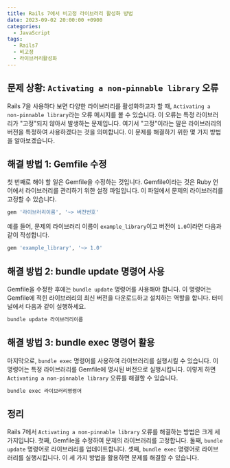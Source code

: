 ```yaml
---
title: Rails 7에서 비고정 라이브러리 활성화 방법
date: 2023-09-02 20:00:00 +0900
categories:
  - JavaScript
tags:
  - Rails7
  - 비고정
  - 라이브러리활성화
---
```


## 문제 상황: `Activating a non-pinnable library` 오류

Rails 7을 사용하다 보면 다양한 라이브러리를 활성화하고자 할 때, `Activating a non-pinnable library`라는 오류 메시지를 볼 수 있습니다. 이 오류는 특정 라이브러리가 "고정"되지 않아서 발생하는 문제입니다. 여기서 "고정"이라는 말은 라이브러리의 버전을 특정하여 사용하겠다는 것을 의미합니다. 이 문제를 해결하기 위한 몇 가지 방법을 알아보겠습니다.

## 해결 방법 1: Gemfile 수정

첫 번째로 해야 할 일은 Gemfile을 수정하는 것입니다. Gemfile이라는 것은 Ruby 언어에서 라이브러리를 관리하기 위한 설정 파일입니다. 이 파일에서 문제의 라이브러리를 고정할 수 있습니다.

```ruby
gem '라이브러리이름', '~> 버전번호'
```

예를 들어, 문제의 라이브러리 이름이 `example_library`이고 버전이 `1.0`이라면 다음과 같이 작성합니다.

```ruby
gem 'example_library', '~> 1.0'
```

## 해결 방법 2: bundle update 명령어 사용

Gemfile을 수정한 후에는 `bundle update` 명령어를 사용해야 합니다. 이 명령어는 Gemfile에 적힌 라이브러리의 최신 버전을 다운로드하고 설치하는 역할을 합니다. 터미널에서 다음과 같이 실행하세요.

```bash
bundle update 라이브러리이름
```

## 해결 방법 3: bundle exec 명령어 활용

마지막으로, `bundle exec` 명령어를 사용하여 라이브러리를 실행시킬 수 있습니다. 이 명령어는 특정 라이브러리를 Gemfile에 명시된 버전으로 실행시킵니다. 이렇게 하면 `Activating a non-pinnable library` 오류를 해결할 수 있습니다.

```bash
bundle exec 라이브러리명령어
```

## 정리

Rails 7에서 `Activating a non-pinnable library` 오류를 해결하는 방법은 크게 세 가지입니다. 첫째, Gemfile을 수정하여 문제의 라이브러리를 고정합니다. 둘째, `bundle update` 명령어로 라이브러리를 업데이트합니다. 셋째, `bundle exec` 명령어로 라이브러리를 실행시킵니다. 이 세 가지 방법을 활용하면 문제를 해결할 수 있습니다.